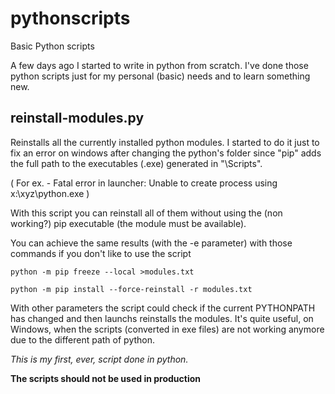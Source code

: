 # pythonscripts
Basic Python scripts

A few days ago I started to write in python from scratch.
I've  done those python scripts just for my personal (basic) needs and to learn something new.

reinstall-modules.py
--

Reinstalls all the currently installed python modules.
I started to do it just to fix an error on windows after changing the python's folder since "pip" adds the full path to the executables (.exe) generated in "\Scripts".

( For ex. - Fatal error in launcher: Unable to create process using x:\xyz\python.exe )

With this script you can reinstall all of them without using the (non working?) pip executable (the module must be available).

You can achieve the same results (with the -e parameter) with those commands if you don't like to use the script

`python -m pip freeze --local >modules.txt`

`python -m pip install --force-reinstall -r modules.txt`


With other parameters the script could check if the current PYTHONPATH has changed and then launchs reinstalls the modules.
It's quite useful, on Windows, when the scripts (converted in exe files) are not working anymore due to the different path of python.


*This is my first, ever, script done in python.*




**The scripts should not be used in production**
